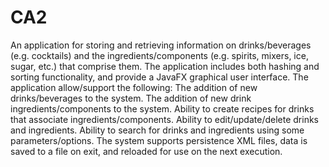 # CA2
An application for storing and retrieving information on drinks/beverages (e.g. cocktails) and the ingredients/components (e.g. spirits, mixers, ice, sugar, etc.)
that comprise them. The application includes both hashing and sorting functionality, and provide a JavaFX graphical user interface.
The application allow/support the following:
The addition of new drinks/beverages to the system.
The addition of new drink ingredients/components to the system.
Ability to create recipes for drinks that associate ingredients/components.
Ability to edit/update/delete drinks and ingredients.
Ability to search for drinks and ingredients using some parameters/options. 
The system supports persistence XML files, data is saved to a file
on exit, and reloaded for use on the next execution.

